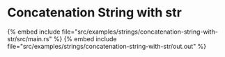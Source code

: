 # Concatenation String with str

{% embed include file="src/examples/strings/concatenation-string-with-str/src/main.rs" %}
{% embed include file="src/examples/strings/concatenation-string-with-str/out.out" %}


